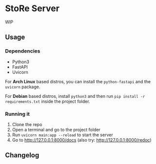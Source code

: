 # StoRe Server
WIP

## Usage
### Dependencies
* Python3
* FastAPI
* Uvicorn

For **Arch Linux** based distros, you can install the `python-fastapi` and the `uvicorn` package.

For **Debian** based distros, install `python3` and then run `pip install -r requirements.txt` inside the project folder.

### Running it
1. Clone the repo
2. Open a terminal and go to the project folder
3. Run `uvicorn main:app --reload` to start the server
3. Go to http://127.0.0.1:8000/docs (also try: http://127.0.0.1:8000/redoc)

## Changelog
